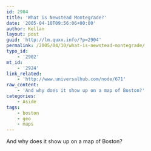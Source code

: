 ```yaml
---
id: 2904
title: 'What is Newstead Montegrade?'
date: '2005-04-10T09:56:06+00:00'
author: Kellan
layout: post
guid: 'http://lm.quxx.info/?p=2904'
permalink: /2005/04/10/what-is-newstead-montegrade/
typo_id:
    - '2902'
mt_id:
    - '2924'
link_related:
    - 'http://www.universalhub.com/node/671'
raw_content:
    - 'And why does it show up on a map of Boston?'
categories:
    - Aside
tags:
    - boston
    - geo
    - maps
---
```


And why does it show up on a map of Boston?